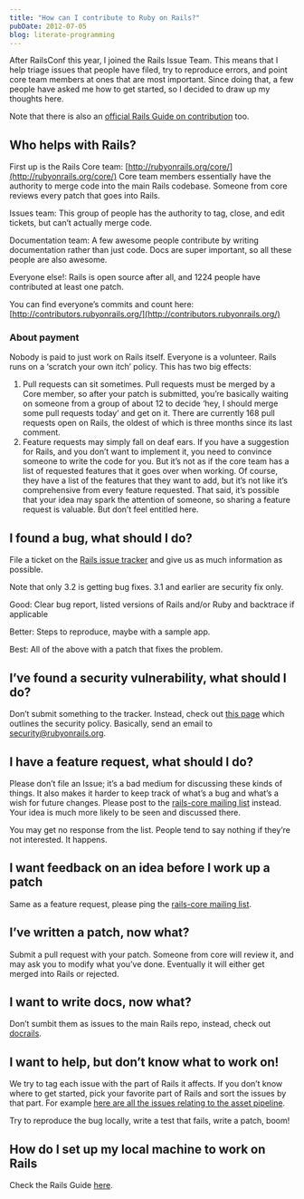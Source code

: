 ```yaml
---
title: "How can I contribute to Ruby on Rails?"
pubDate: 2012-07-05
blog: literate-programming
---
```



After RailsConf this year, I joined the Rails Issue Team. This means that I help triage issues that people have filed, try to reproduce errors, and point core team members at ones that are most important. Since doing that, a few people have asked me how to get started, so I decided to draw up my thoughts here.

Note that there is also an [official Rails Guide on contribution](http://edgeguides.rubyonrails.org/contributing_to_ruby_on_rails.html) too.

## Who helps with Rails?

First up is the Rails Core team: [http://rubyonrails.org/core/](http://rubyonrails.org/core/) Core team members essentially have the authority to merge code into the main Rails codebase. Someone from core reviews every patch that goes into Rails.

Issues team: This group of people has the authority to tag, close, and edit tickets, but can’t actually merge code.

Documentation team: A few awesome people contribute by writing documentation rather than just code. Docs are super important, so all these people are also awesome.

Everyone else!: Rails is open source after all, and 1224 people have contributed at least one patch.

You can find everyone’s commits and count here: [http://contributors.rubyonrails.org/](http://contributors.rubyonrails.org/)

### About payment

Nobody is paid to just work on Rails itself. Everyone is a volunteer. Rails runs on a ‘scratch your own itch’ policy. This has two big effects:

1. Pull requests can sit sometimes. Pull requests must be merged by a Core member, so after your patch is submitted, you’re basically waiting on someone from a group of about 12 to decide ‘hey, I should merge some pull requests today’ and get on it. There are currently 168 pull requests open on Rails, the oldest of which is three months since its last comment.
2. Feature requests may simply fall on deaf ears. If you have a suggestion for Rails, and you don’t want to implement it, you need to convince someone to write the code for you. But it’s not as if the core team has a list of requested features that it goes over when working. Of course, they have a list of the features that they want to add, but it’s not like it’s comprehensive from every feature requested. That said, it’s possible that your idea may spark the attention of someone, so sharing a feature request is valuable. But don’t feel entitled here.

## I found a bug, what should I do?

File a ticket on the [Rails issue tracker](https://github.com/rails/rails/issues) and give us as much information as possible.

Note that only 3.2 is getting bug fixes. 3.1 and earlier are security fix only.

Good: Clear bug report, listed versions of Rails and/or Ruby and backtrace if applicable

Better: Steps to reproduce, maybe with a sample app.

Best: All of the above with a patch that fixes the problem.

## I’ve found a security vulnerability, what should I do?

Don’t submit something to the tracker. Instead, check out [this page](http://rubyonrails.org/security) which outlines the security policy. Basically, send an email to [security@rubyonrails.org](mailto:security@rubyonrails.org).

## I have a feature request, what should I do?

Please don’t file an Issue; it’s a bad medium for discussing these kinds of things. It also makes it harder to keep track of what’s a bug and what’s a wish for future changes. Please post to the [rails-core mailing list](https://groups.google.com/forum/?fromgroups#!forum/rubyonrails-core) instead. Your idea is much more likely to be seen and discussed there.

You may get no response from the list. People tend to say nothing if they’re not interested. It happens.

## I want feedback on an idea before I work up a patch

Same as a feature request, please ping the [rails-core mailing list](https://groups.google.com/forum/?fromgroups#!forum/rubyonrails-core).

## I’ve written a patch, now what?

Submit a pull request with your patch. Someone from core will review it, and may ask you to modify what you’ve done. Eventually it will either get merged into Rails or rejected.

## I want to write docs, now what?

Don’t sumbit them as issues to the main Rails repo, instead, check out [docrails](http://weblog.rubyonrails.org/2012/3/7/what-is-docrails/).

## I want to help, but don’t know what to work on!

We try to tag each issue with the part of Rails it affects. If you don’t know where to get started, pick your favorite part of Rails and sort the issues by that part. For example [here are all the issues relating to the asset pipeline](https://github.com/rails/rails/issues?labels=asset+pipeline&page=1&sort=updated&state=open).

Try to reproduce the bug locally, write a test that fails, write a patch, boom!

## How do I set up my local machine to work on Rails

Check the Rails Guide [here](http://edgeguides.rubyonrails.org/contributing_to_ruby_on_rails.html#running-the-test-suite).
